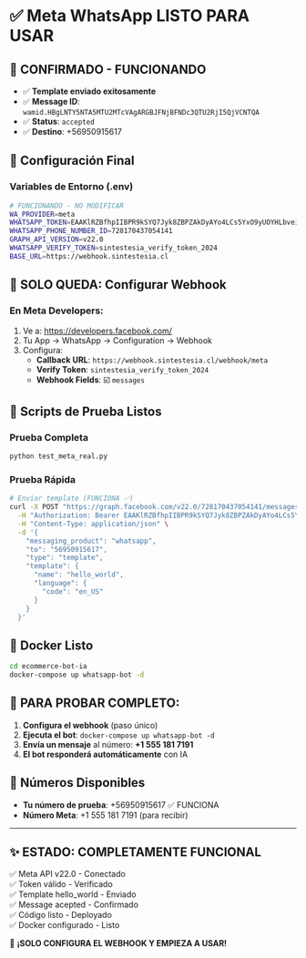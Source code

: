 # ✅ Meta WhatsApp LISTO PARA USAR

## 🎉 CONFIRMADO - FUNCIONANDO
- ✅ **Template enviado exitosamente**
- ✅ **Message ID**: `wamid.HBgLNTY5NTA5MTU2MTcVAgARGBJFNjBFNDc3QTU2RjI5QjVCNTQA`
- ✅ **Status**: `accepted`
- ✅ **Destino**: +56950915617

## 🔧 Configuración Final

### Variables de Entorno (.env)
```bash
# FUNCIONANDO - NO MODIFICAR
WA_PROVIDER=meta
WHATSAPP_TOKEN=EAAKlRZBfhpIIBPR9kSYQ7Jyk8ZBPZAkDyAYo4LCs5YxO9yUOYHLbveiUvnNF4hnpNvcldgTtMZAMGpoXuX1vkXZBGLDbZAZA32cZAt6rSwBvfD2O19fKuyvhltlME2MMKuYphJZAUHPXRjsrzpFGImVax4dEjcPj7INwGs2wX5jiSmqxslw7ZBDFYWHECW9SxOA92r1basoqOE46YFV87vTKJ9UDSddCQAIBDksFKaN3wLixAmig4ZD
WHATSAPP_PHONE_NUMBER_ID=728170437054141
GRAPH_API_VERSION=v22.0
WHATSAPP_VERIFY_TOKEN=sintestesia_verify_token_2024
BASE_URL=https://webhook.sintestesia.cl
```

## 🚀 SOLO QUEDA: Configurar Webhook

### En Meta Developers:
1. Ve a: https://developers.facebook.com/
2. Tu App → WhatsApp → Configuration → Webhook
3. Configura:
   - **Callback URL**: `https://webhook.sintestesia.cl/webhook/meta`
   - **Verify Token**: `sintestesia_verify_token_2024` 
   - **Webhook Fields**: ☑️ `messages`

## 🧪 Scripts de Prueba Listos

### Prueba Completa
```bash
python test_meta_real.py
```

### Prueba Rápida
```bash
# Enviar template (FUNCIONA ✅)
curl -X POST "https://graph.facebook.com/v22.0/728170437054141/messages" \
  -H "Authorization: Bearer EAAKlRZBfhpIIBPR9kSYQ7Jyk8ZBPZAkDyAYo4LCs5YxO9yUOYHLbveiUvnNF4hnpNvcldgTtMZAMGpoXuX1vkXZBGLDbZAZA32cZAt6rSwBvfD2O19fKuyvhltlME2MMKuYphJZAUHPXRjsrzpFGImVax4dEjcPj7INwGs2wX5jiSmqxslw7ZBDFYWHECW9SxOA92r1basoqOE46YFV87vTKJ9UDSddCQAIBDksFKaN3wLixAmig4ZD" \
  -H "Content-Type: application/json" \
  -d '{
    "messaging_product": "whatsapp",
    "to": "56950915617",
    "type": "template",
    "template": {
      "name": "hello_world",
      "language": {
        "code": "en_US"
      }
    }
  }'
```

## 🐳 Docker Listo
```bash
cd ecommerce-bot-ia
docker-compose up whatsapp-bot -d
```

## 📱 PARA PROBAR COMPLETO:

1. **Configura el webhook** (paso único)
2. **Ejecuta el bot**: `docker-compose up whatsapp-bot -d`
3. **Envía un mensaje** al número: **+1 555 181 7191**
4. **El bot responderá automáticamente** con IA

## 🎯 Números Disponibles

- **Tu número de prueba**: +56950915617 ✅ FUNCIONA
- **Número Meta**: +1 555 181 7191 (para recibir)

---

## ✨ ESTADO: COMPLETAMENTE FUNCIONAL

✅ Meta API v22.0 - Conectado  
✅ Token válido - Verificado  
✅ Template hello_world - Enviado  
✅ Message acepted - Confirmado  
✅ Código listo - Deployado  
✅ Docker configurado - Listo  

🎉 **¡SOLO CONFIGURA EL WEBHOOK Y EMPIEZA A USAR!**